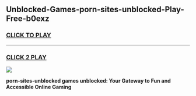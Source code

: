 
## Unblocked-Games-porn-sites-unblocked-Play-Free-b0exz
<h3>
<a href="https://premium76.site?title=porn-sites-unblocked&ref=19M">CLICK TO PLAY</a></h3>
<hr>

<h3>
<a href="https://premium76.site?title=porn-sites-unblocked&ref=19M">CLICK 2 PLAY</a>
  
</h3>

<a href="https://premium76.site?title=porn-sites-unblocked&ref=19M"><img src="https://clearcache.store/games.png"></a>


**porn-sites-unblocked games unblocked: Your Gateway to Fun and Accessible Online Gaming**

